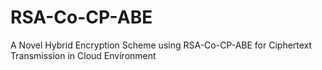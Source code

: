 # RSA-Co-CP-ABE
A Novel Hybrid Encryption Scheme using RSA-Co-CP-ABE for Ciphertext Transmission in Cloud Environment

